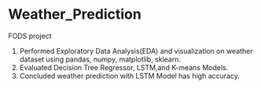 # Weather_Prediction
FODS project

1. Performed Exploratory Data Analysis(EDA) and visualization on weather dataset using pandas, numpy, matplotlib, sklearn.
2. Evaluated Decision Tree Regressor, LSTM,and K-means Models.
3. Concluded weather prediction with LSTM Model has high accuracy.
